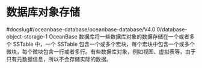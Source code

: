 数据库对象存储 
============================
#docslug#/oceanbase-database/oceanbase-database/V4.0.0/database-object-storage-1
OceanBase 数据库将一些数据库对象的数据存储在一个或者多个 SSTable 中，一个 SSTable 包含一个或多个宏块，每个宏块中包含一个或多个微块，每个微块包含一行或者多行。有些数据库对象，例如视图、虚拟表等，由于只有元数据信息，所以不会存储实际的数据。

